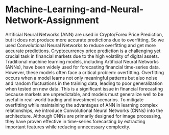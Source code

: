 # Machine-Learning-and-Neural-Network-Assignment
Artificial Neural Networks (ANN) are used in Crypto/Forex Price Prediction, but it does not produce more accurate predictions due to overfitting, So we used Convolutional Neural Networks to reduce overfitting and get more accurate predictions.
Cryptocurrency price prediction is a challenging yet crucial task in financial markets due to the high volatility of digital assets. Traditional machine learning models, including Artificial Neural Networks (ANNs), have been widely used for forecasting financial time-series data. However, these models often face a critical problem: overfitting.
Overfitting occurs when a model learns not only meaningful patterns but also noise and random fluctuations in the training data, leading to poor generalization when tested on new data. This is a significant issue in financial forecasting because markets are unpredictable, and models must generalize well to be useful in real-world trading and investment scenarios.
To mitigate overfitting while maintaining the advantages of ANN in learning complex relationships, we introduce Convolutional Neural Networks (CNNs) into the architecture. Although CNNs are primarily designed for image processing, they have proven effective in time-series forecasting by extracting important features while reducing unnecessary complexity.
